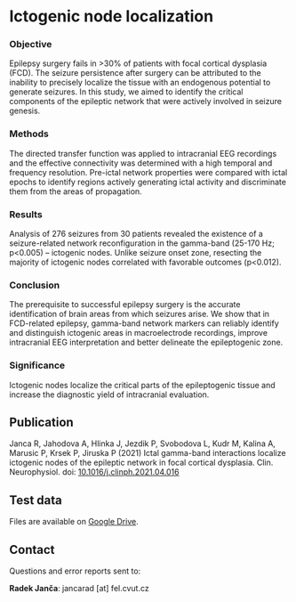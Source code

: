 # Ictogenic node localization

### Objective
Epilepsy surgery fails in >30% of patients with focal cortical dysplasia (FCD). The seizure persistence after surgery can be attributed to the inability 
to precisely localize the tissue with an endogenous potential to generate seizures. In this study, we aimed to identify the critical components of the 
epileptic network that were actively involved in seizure genesis.

### Methods
The directed transfer function was applied to intracranial EEG recordings and the effective connectivity was determined with a high temporal and frequency 
resolution. Pre-ictal network properties were compared with ictal epochs to identify regions actively generating ictal activity and discriminate them from 
the areas of propagation.

### Results
Analysis of 276 seizures from 30 patients revealed the existence of a seizure-related network reconfiguration in the gamma-band (25-170 Hz; p<0.005) 
– ictogenic nodes. Unlike seizure onset zone, resecting the majority of ictogenic nodes correlated with favorable outcomes (p<0.012).

### Conclusion
The prerequisite to successful epilepsy surgery is the accurate identification of brain areas from which seizures arise. We show that in FCD-related 
epilepsy, gamma-band network markers can reliably identify and distinguish ictogenic areas in macroelectrode recordings, improve intracranial EEG 
interpretation and better delineate the epileptogenic zone.

### Significance
Ictogenic nodes localize the critical parts of the epileptogenic tissue and increase the diagnostic yield of intracranial evaluation.

## Publication
Janca R, Jahodova A, Hlinka J, Jezdik P, Svobodova L, Kudr M, Kalina A, Marusic P, Krsek P, Jiruska P (2021) Ictal gamma-band interactions localize 
ictogenic nodes of the epileptic network in focal cortical dysplasia. Clin. Neurophysiol. doi: [10.1016/j.clinph.2021.04.016](https://doi.org/10.1016/j.clinph.2021.04.016)

## Test data

Files are available on [Google Drive](https://drive.google.com/drive/folders/12WbOmEdkiEHouKzqIJ-JSLEcC886w9C5?usp=sharing).

## Contact
Questions and error reports sent to:

**Radek Janča**: jancarad [at] fel.cvut.cz
